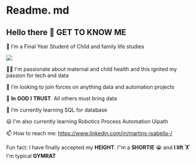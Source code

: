# Readme. md

## Hello there 👋 **GET** **TO** **KNOW** **ME** 
🔭 I’m a Final Year Student of Child and family life studies

![](https://github.com/bellaTHEanalyst/ABOUT-ME/blob/main/About%20me%20.jpg)


👩‍👦 I'm passionate about maternal and child health and this ignited my passion for tech and data

👯 I’m looking to join forces on anything data and automation projects

🙇 **In** **GOD** **I** **TRUST**. All others must bring data

🌱 I’m currently learning SQL for database 

😃 I'm also currently learning Robotics Process Automation Uipath

📫 How to reach me:  https://www.linkedin.com/in/martins-isabella-/

Fun fact: I have finally accepted my **HEIGHT**. I"m a **SHORTIE** 😭 and **I lift** 🏋I'm typical **GYMRAT**

